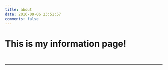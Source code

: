 ```yaml
---
title: about
date: 2016-09-06 23:51:57
comments: false
---
```


# This is my information page!
<br/>
<hr/>